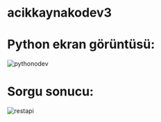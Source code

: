 # acikkaynakodev3

# Python ekran görüntüsü: 

![pythonodev](https://user-images.githubusercontent.com/99864727/199777874-a54ad4c8-84eb-42a6-8ac9-861312f6f11c.jpg)


# Sorgu sonucu: 

![restapi](https://user-images.githubusercontent.com/99864727/199778069-b8a066de-7444-44f3-a9ce-3f467c06ba40.jpg)



